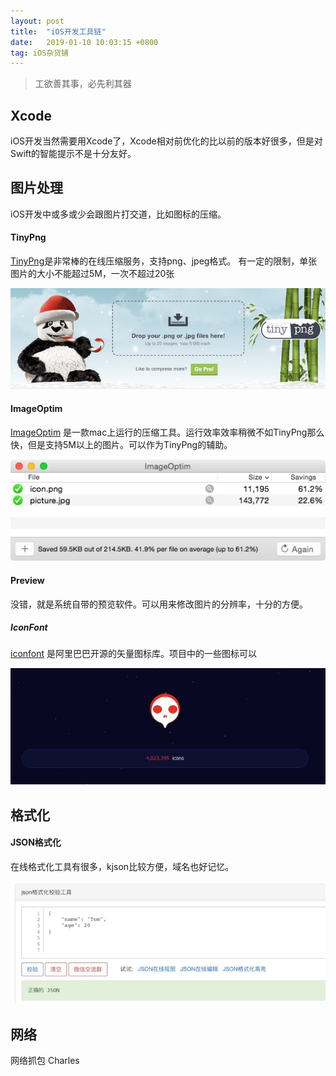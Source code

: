 ```yaml
---
layout: post
title:  "iOS开发工具链"
date:   2019-01-10 10:03:15 +0800
tag: iOS杂货铺
---
```


> 工欲善其事，必先利其器

## Xcode

iOS开发当然需要用Xcode了，Xcode相对前优化的比以前的版本好很多，但是对Swift的智能提示不是十分友好。

## 图片处理

iOS开发中或多或少会跟图片打交道，比如图标的压缩。

#### TinyPng

[TinyPng](https://tinypng.com/)是非常棒的在线压缩服务，支持png、jpeg格式。 有一定的限制，单张图片的大小不能超过5M，一次不超过20张

![TinyPng](/assets/images/2019/ios_tinypng.jpg)

#### ImageOptim

[ImageOptim](https://imageoptim.com/mac) 是一款mac上运行的压缩工具。运行效率效率稍微不如TinyPng那么快，但是支持5M以上的图片。可以作为TinyPng的辅助。

![ImageOptim](/assets/images/2019/ImageOptim-app.png)

#### Preview

没错，就是系统自带的预览软件。可以用来修改图片的分辨率，十分的方便。

##### IconFont

[iconfont](https://www.iconfont.cn) 是阿里巴巴开源的矢量图标库。项目中的一些图标可以

![IconFont](/assets/images/2019/ios_iconfont.jpg)

## 格式化

#### JSON格式化

在线格式化工具有很多，kjson比较方便，域名也好记忆。

![KJSON](/assets/images/2019/ios_kjson.jpg)

## 网络

网络抓包 Charles